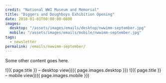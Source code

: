 ```yaml
---
credit: "National WWI Museum and Memorial"
title: "Diggers and Doughboys Exhibition Opening"
date: 2018-01-01T00:00:00-0800
images:
  desktop: "/assets/images/emails/desktop/nwwimm-september.jpg"
  mobile: "/assets/images/emails/mobile/nwwimm-september.jpg"
tags:
  - newsletter
permalink: /emails/nwwimm-september/
---
```

Some other content goes here.

![{{ page.title }} – desktop view]({{ page.images.desktop }})
![{{ page.title }} – mobile view]({{ page.images.mobile }})
